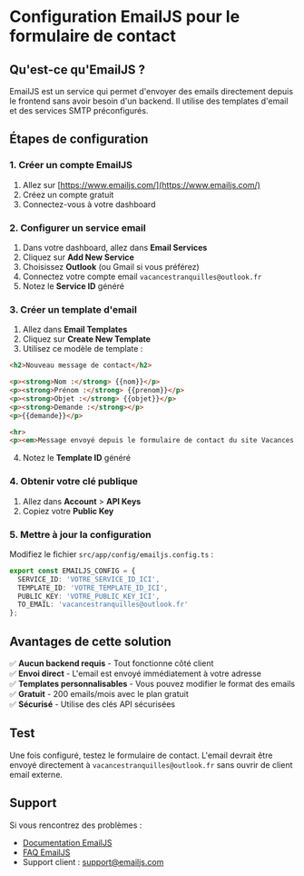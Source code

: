 # Configuration EmailJS pour le formulaire de contact

## Qu'est-ce qu'EmailJS ?

EmailJS est un service qui permet d'envoyer des emails directement depuis le frontend sans avoir besoin d'un backend. Il utilise des templates d'email et des services SMTP préconfigurés.

## Étapes de configuration

### 1. Créer un compte EmailJS

1. Allez sur [https://www.emailjs.com/](https://www.emailjs.com/)
2. Créez un compte gratuit
3. Connectez-vous à votre dashboard

### 2. Configurer un service email

1. Dans votre dashboard, allez dans **Email Services**
2. Cliquez sur **Add New Service**
3. Choisissez **Outlook** (ou Gmail si vous préférez)
4. Connectez votre compte email `vacancestranquilles@outlook.fr`
5. Notez le **Service ID** généré

### 3. Créer un template d'email

1. Allez dans **Email Templates**
2. Cliquez sur **Create New Template**
3. Utilisez ce modèle de template :

```html
<h2>Nouveau message de contact</h2>

<p><strong>Nom :</strong> {{nom}}</p>
<p><strong>Prénom :</strong> {{prenom}}</p>
<p><strong>Objet :</strong> {{objet}}</p>
<p><strong>Demande :</strong></p>
<p>{{demande}}</p>

<hr>
<p><em>Message envoyé depuis le formulaire de contact du site Vacances Tranquilles</em></p>
```

4. Notez le **Template ID** généré

### 4. Obtenir votre clé publique

1. Allez dans **Account** > **API Keys**
2. Copiez votre **Public Key**

### 5. Mettre à jour la configuration

Modifiez le fichier `src/app/config/emailjs.config.ts` :

```typescript
export const EMAILJS_CONFIG = {
  SERVICE_ID: 'VOTRE_SERVICE_ID_ICI',
  TEMPLATE_ID: 'VOTRE_TEMPLATE_ID_ICI',
  PUBLIC_KEY: 'VOTRE_PUBLIC_KEY_ICI',
  TO_EMAIL: 'vacancestranquilles@outlook.fr'
};
```

## Avantages de cette solution

✅ **Aucun backend requis** - Tout fonctionne côté client  
✅ **Envoi direct** - L'email est envoyé immédiatement à votre adresse  
✅ **Templates personnalisables** - Vous pouvez modifier le format des emails  
✅ **Gratuit** - 200 emails/mois avec le plan gratuit  
✅ **Sécurisé** - Utilise des clés API sécurisées  

## Test

Une fois configuré, testez le formulaire de contact. L'email devrait être envoyé directement à `vacancestranquilles@outlook.fr` sans ouvrir de client email externe.

## Support

Si vous rencontrez des problèmes :
- [Documentation EmailJS](https://www.emailjs.com/docs/)
- [FAQ EmailJS](https://www.emailjs.com/faq/)
- Support client : support@emailjs.com
